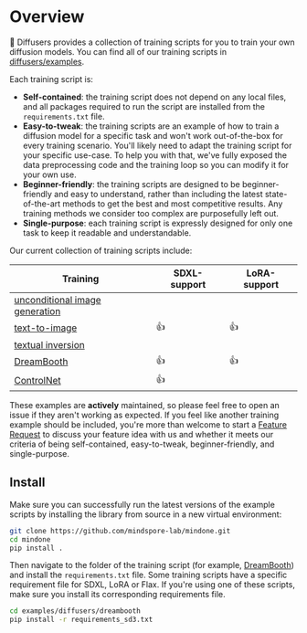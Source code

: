 <!--Copyright 2025 The HuggingFace Team. All rights reserved.

Licensed under the Apache License, Version 2.0 (the "License"); you may not use this file except in compliance with
the License. You may obtain a copy of the License at

http://www.apache.org/licenses/LICENSE-2.0

Unless required by applicable law or agreed to in writing, software distributed under the License is distributed on
an "AS IS" BASIS, WITHOUT WARRANTIES OR CONDITIONS OF ANY KIND, either express or implied. See the License for the
specific language governing permissions and limitations under the License.
-->

# Overview

🤗 Diffusers provides a collection of training scripts for you to train your own diffusion models. You can find all of our training scripts in [diffusers/examples](https://github.com/mindspore-lab/mindone/tree/master/examples/diffusers).

Each training script is:

- **Self-contained**: the training script does not depend on any local files, and all packages required to run the script are installed from the `requirements.txt` file.
- **Easy-to-tweak**: the training scripts are an example of how to train a diffusion model for a specific task and won't work out-of-the-box for every training scenario. You'll likely need to adapt the training script for your specific use-case. To help you with that, we've fully exposed the data preprocessing code and the training loop so you can modify it for your own use.
- **Beginner-friendly**: the training scripts are designed to be beginner-friendly and easy to understand, rather than including the latest state-of-the-art methods to get the best and most competitive results. Any training methods we consider too complex are purposefully left out.
- **Single-purpose**: each training script is expressly designed for only one task to keep it readable and understandable.

Our current collection of training scripts include:

| Training | SDXL-support | LoRA-support |
|---|---|---|
| [unconditional image generation](https://github.com/mindspore-lab/mindone/tree/master/examples/diffusers/unconditional_image_generation) |  |  |
| [text-to-image](https://github.com/mindspore-lab/mindone/tree/master/examples/diffusers/text_to_image) | 👍 | 👍 |
| [textual inversion](https://github.com/mindspore-lab/mindone/tree/master/examples/diffusers/textual_inversion) |  |  |
| [DreamBooth](https://github.com/mindspore-lab/mindone/tree/master/examples/diffusers/dreambooth) | 👍 | 👍 |
| [ControlNet](https://github.com/mindspore-lab/mindone/tree/master/examples/diffusers/controlnet) | 👍 |  |

These examples are **actively** maintained, so please feel free to open an issue if they aren't working as expected. If you feel like another training example should be included, you're more than welcome to start a [Feature Request](https://github.com/mindspore-lab/mindone/issues/new?assignees=zhanghuiyao&labels=rfc&projects=&template=feature_request.md&title=) to discuss your feature idea with us and whether it meets our criteria of being self-contained, easy-to-tweak, beginner-friendly, and single-purpose.

## Install

Make sure you can successfully run the latest versions of the example scripts by installing the library from source in a new virtual environment:

```bash
git clone https://github.com/mindspore-lab/mindone.git
cd mindone
pip install .
```

Then navigate to the folder of the training script (for example, [DreamBooth](https://github.com/mindspore-lab/mindone/tree/master/examples/diffusers/dreambooth)) and install the `requirements.txt` file. Some training scripts have a specific requirement file for SDXL, LoRA or Flax. If you're using one of these scripts, make sure you install its corresponding requirements file.

```bash
cd examples/diffusers/dreambooth
pip install -r requirements_sd3.txt
```
